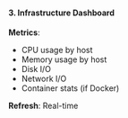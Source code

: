 #### 3. Infrastructure Dashboard

**Metrics**:

- CPU usage by host
- Memory usage by host
- Disk I/O
- Network I/O
- Container stats (if Docker)

**Refresh**: Real-time
